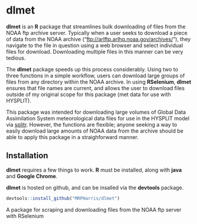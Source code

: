 
<!-- README.md is generated from README.Rmd. Please edit that file -->

# dlmet

<!-- badges: start -->
<!-- badges: end -->

**dlmet** is an **R** package that streamlines bulk downloading of files
from the NOAA ftp archive server. Typically when a user seeks to
download a piece of data from the NOAA archive
(“<ftp://arlftp.arlhq.noaa.gov/archives/>”), they navigate to the file
in question using a web browser and select individual files for
download. Downloading multiple files in this manner can be very tedious.

The **dlmet** package speeds up this process considerably. Using two to
three functions in a simple workflow, users can download large groups of
files from any directory within the NOAA archive. In using
**RSelenium**, **dlmet** ensures that file names are current, and allows
the user to download files outside of my original scope for this package
(met data for use with HYSPLIT).

This package was intended for downloading large volumes of Global Data
Assimilation System meteorological data files for use in the HYSPLIT
model via [splitr](https://github.com/rich-iannone/splitr). However, the
functions are flexible; anyone seeking a way to easily download large
amounts of NOAA data from the archive should be able to apply this
package in a straighforward manner.

## Installation

**dlmet** requires a few things to work. **R** must be installed, along
with **java** and **Google Chrome**.

**dlmet** is hosted on github, and can be insalled via the **devtools**
package.

``` r
devtools::install_github("MRPHarris/dlmet")
```

A package for scraping and downloading files from the NOAA ftp server
with RSelenium

<!--## Installation

You can install the released version of dlmet from [CRAN](https://CRAN.R-project.org) with:

#``` r
#install.packages("dlmet")
#```

## Example

This is a basic example which shows you how to solve a common problem:

#```{r example}
#library(dlmet)
### basic example code
#```

What is special about using `README.Rmd` instead of just `README.md`? You can include R chunks like so:

#```{r cars}
#summary(cars)
#```

You'll still need to render `README.Rmd` regularly, to keep `README.md` up-to-date. `devtools::build_readme()` is handy for this. You could also use GitHub Actions to re-render `README.Rmd` every time you push. An example workflow can be found here: <https://github.com/r-lib/actions/tree/master/examples>.

You can also embed plots, for example:

#```{r pressure, echo = FALSE}
#plot(pressure)
#```

In that case, don't forget to commit and push the resulting figure files, so they display on GitHub and CRAN.

-->
